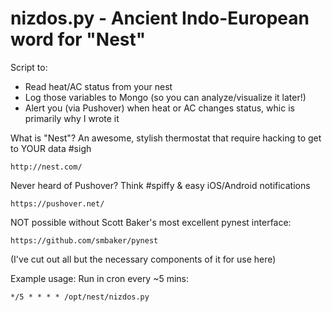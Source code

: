 nizdos.py - Ancient Indo-European word for "Nest"
===================================

Script to:

- Read heat/AC status from your nest
- Log those variables to Mongo (so you can analyze/visualize it later!)
- Alert you (via Pushover) when heat or AC changes status, whic is primarily why I wrote it

What is "Nest"? An awesome, stylish thermostat that require hacking to get to YOUR data #sigh

    http://nest.com/

Never heard of Pushover? Think #spiffy & easy iOS/Android notifications

    https://pushover.net/

NOT possible without Scott Baker's most excellent pynest interface:

    https://github.com/smbaker/pynest

(I've cut out all but the necessary components of it for use here)

Example usage: Run in cron every ~5 mins:

    */5 * * * * /opt/nest/nizdos.py

